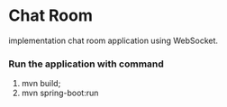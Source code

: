# Chat Room
implementation chat room application using WebSocket.

### Run the application with command
1. mvn build;
2. mvn spring-boot:run

